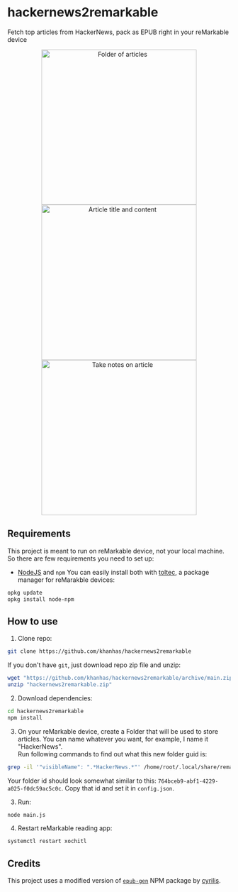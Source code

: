 # hackernews2remarkable
Fetch top articles from HackerNews, pack as EPUB right in your reMarkable device

<p align="center">
  <img src="https://i.imgur.com/lK0AlqI.png" width="350" title="Folder of articles">
  <img src="https://i.imgur.com/UBt2rPI.png" width="350" title="Article title and content">
  <img src="https://i.imgur.com/caONUHZ.png" width="350" title="Take notes on article">
</p>

## Requirements
This project is meant to run on reMarkable device, not your local machine. So there are few requirements you need to set up:
- [NodeJS](https://nodejs.org/) and `npm`
You can easily install both with [toltec](https://github.com/toltec-dev/toltec/), a package manager for reMarakble devices:
```bash
opkg update
opkg install node-npm
```

## How to use
1. Clone repo:
```bash
git clone https://github.com/khanhas/hackernews2remarkable
```

If you don't have `git`, just download repo zip file and unzip:
```bash
wget "https://github.com/khanhas/hackernews2remarkable/archive/main.zip" -O "hackernews2remarkable.zip"
unzip "hackernews2remarkable.zip"
```

2. Download dependencies:
```bash
cd hackernews2remarkable
npm install
```

3. On your reMarkable device, create a Folder that will be used to store articles. You can name whatever you want, for example, I name it "HackerNews".  
Run following commands to find out what this new folder guid is:
```bash
grep -il '"visibleName": ".*HackerNews.*"' /home/root/.local/share/remarkable/xochitl/*.metadata
```
Your folder id should look somewhat similar to this: `764bceb9-abf1-4229-a025-f0dc59ac5c0c`. Copy that id and set it in `config.json`.

3. Run:
```bash
node main.js
```

4. Restart reMarkable reading app:
```bash
systemctl restart xochitl
```

## Credits
This project uses a modified version of [`epub-gen`](https://www.npmjs.com/package/epub-gen) NPM package by [cyrilis](https://github.com/cyrilis).
